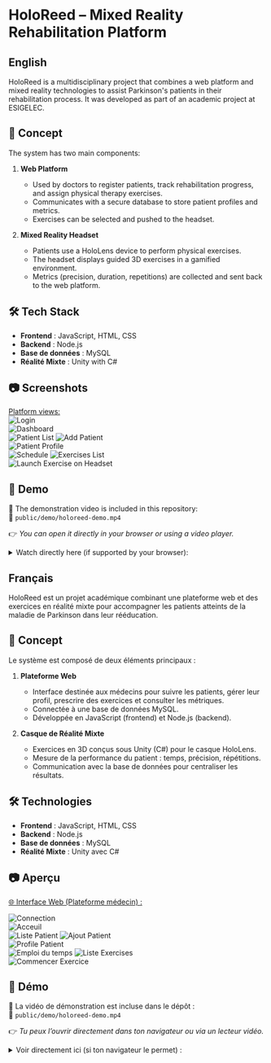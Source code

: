# HoloReed – Mixed Reality Rehabilitation Platform


## English

HoloReed is a multidisciplinary project that combines a web platform and mixed reality technologies to assist Parkinson's patients in their rehabilitation process. It was developed as part of an academic project at ESIGELEC.

## 🧠 Concept

The system has two main components:

1. **Web Platform**  
   - Used by doctors to register patients, track rehabilitation progress, and assign physical therapy exercises.
   - Communicates with a secure database to store patient profiles and metrics.
   - Exercises can be selected and pushed to the headset.

2. **Mixed Reality Headset**  
   - Patients use a HoloLens device to perform physical exercises.
   - The headset displays guided 3D exercises in a gamified environment.
   - Metrics (precision, duration, repetitions) are collected and sent back to the web platform.

## 🛠️ Tech Stack

- **Frontend** : JavaScript, HTML, CSS
- **Backend** : Node.js
- **Base de données** : MySQL
- **Réalité Mixte** : Unity with C# 

## 📷 Screenshots

<ins>Platform views:</ins>  
![Login](./screenshots/Login.PNG)  
![Dashboard](./screenshots/Dashboard.PNG)  
![Patient List](./screenshots/Patient_List.PNG)
![Add Patient](./screenshots/Add_Patient.PNG)  
![Patient Profile](./screenshots/Patient_Profile.PNG)  
![Schedule](./screenshots/Schedule.PNG)
![Exercises List](./screenshots/Exercises_List.PNG)  
![Launch Exercise on Headset](./screenshots/Launch_Exercise.PNG)  

## 🎥 Demo

📂 The demonstration video is included in this repository:  
📁 `public/demo/holoreed-demo.mp4`

👉 *You can open it directly in your browser or using a video player.*

<details>
  <summary>Watch directly here (if supported by your browser):</summary>

  <video width="100%" controls>
    <source src="./public/demo/holoreed-demo.mp4" type="video/mp4">
    Your browser does not support HTML5 video playback.
  </video>

</details>




## Français

HoloReed est un projet académique combinant une plateforme web et des exercices en réalité mixte pour accompagner les patients atteints de la maladie de Parkinson dans leur rééducation.

## 🧠 Concept

Le système est composé de deux éléments principaux :

1. **Plateforme Web**  
   - Interface destinée aux médecins pour suivre les patients, gérer leur profil, prescrire des exercices et consulter les métriques.
   - Connectée à une base de données MySQL.
   - Développée en JavaScript (frontend) et Node.js (backend).

2. **Casque de Réalité Mixte**  
   - Exercices en 3D conçus sous Unity (C#) pour le casque HoloLens.
   - Mesure de la performance du patient : temps, précision, répétitions.
   - Communication avec la base de données pour centraliser les résultats.

## 🛠️ Technologies

- **Frontend** : JavaScript, HTML, CSS
- **Backend** : Node.js
- **Base de données** : MySQL
- **Réalité Mixte** : Unity avec C# 

## 📷 Aperçu

<ins>🌐 Interface Web (Plateforme médecin) :</ins>  

![Connection](./screenshots/Login.PNG)  
![Acceuil](./screenshots/Dashboard.PNG)  
![Liste Patient](./screenshots/Patient_List.PNG)
![Ajout Patient](./screenshots/Add_Patient.PNG)  
![Profile Patient](./screenshots/Patient_Profile.PNG)  
![Emploi du temps](./screenshots/Schedule.PNG)
![Liste Exercises](./screenshots/Exercises_List.PNG)  
![Commencer Exercice](./screenshots/Launch_Exercise.PNG)  


## 🎥 Démo

📂 La vidéo de démonstration est incluse dans le dépôt :  
📁 `public/demo/holoreed-demo.mp4`

👉 *Tu peux l’ouvrir directement dans ton navigateur ou via un lecteur vidéo.*
<details>
  <summary>Voir directement ici (si ton navigateur le permet) :</summary>

  <video width="100%" controls>
    <source src="./public/demo/holoreed-demo.mp4" type="video/mp4">
    Votre navigateur ne supporte pas la lecture de vidéos HTML5.
  </video>

</details>


